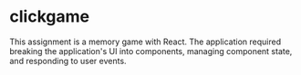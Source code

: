 # clickgame

This assignment is a memory game with React. The application required breaking the application's UI into components, managing component state, and responding to user events.

